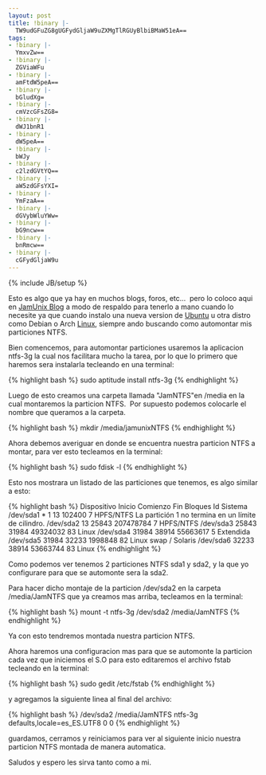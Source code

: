 ```yaml
---
layout: post
title: !binary |-
  TW9udGFuZG8gUGFydGljaW9uZXMgTlRGUyBlbiBMaW51eA==
tags:
- !binary |-
  YmxvZw==
- !binary |-
  ZGViaWFu
- !binary |-
  amFtdW5peA==
- !binary |-
  bGludXg=
- !binary |-
  cmVzcGFsZG8=
- !binary |-
  dWJ1bnR1
- !binary |-
  dW5peA==
- !binary |-
  bWJy
- !binary |-
  c2lzdGVtYQ==
- !binary |-
  aW5zdGFsYXI=
- !binary |-
  YmFzaA==
- !binary |-
  dGVybWluYWw=
- !binary |-
  bG9ncw==
- !binary |-
  bnRmcw==
- !binary |-
  cGFydGljaW9u
---
```

{% include JB/setup %}

Esto es algo que ya hay en muchos blogs, foros, etc...  pero lo coloco aqui en <a href="http://blog.jam.net.ve/" target="_blank">JamUnix Blog</a> a modo de respaldo para tenerlo a mano cuando lo necesite ya que cuando instalo una nueva version de <a href="http://blog.jam.net.ve/category/ubuntu/" target="_blank">Ubuntu</a> u otra distro como Debian o Arch <a href="http://blog.jam.net.ve/category/linux/">Linux</a>, siempre ando buscando como automontar mis particiones NTFS.

Bien comencemos, para automontar particiones usaremos la aplicacion ntfs-3g la cual nos facilitara mucho la tarea, por lo que lo primero que haremos sera instalarla tecleando en una terminal:

{% highlight bash %}
sudo aptitude install ntfs-3g
{% endhighlight %}

Luego de esto creamos una carpeta llamada "JamNTFS"en /media en la cual montaremos la particion NTFS.  Por supuesto podemos colocarle el nombre que queramos a la carpeta.

{% highlight bash %}
mkdir /media/jamunixNTFS
{% endhighlight %}

Ahora debemos averiguar en donde se encuentra nuestra particion NTFS a montar, para ver esto tecleamos en la terminal:

{% highlight bash %}
sudo fdisk -l
{% endhighlight %}

Esto nos mostrara un listado de las particiones que tenemos, es algo similar a esto:

{% highlight bash %}
Dispositivo Inicio    Comienzo      Fin      Bloques  Id  Sistema
/dev/sda1   *           1          13      102400    7  HPFS/NTFS
La partición 1 no termina en un límite de cilindro.
/dev/sda2              13       25843   207478784    7  HPFS/NTFS
/dev/sda3           25843       31984    49324032   83  Linux
/dev/sda4           31984       38914    55663617    5  Extendida
/dev/sda5           31984       32233     1998848   82  Linux swap / Solaris
/dev/sda6           32233       38914    53663744   83  Linux
{% endhighlight %}

Como podemos ver tenemos 2 particiones NTFS sda1 y sda2, y la que yo configurare para que se automonte sera la sda2.

Para hacer dicho montaje de la particion /dev/sda2 en la carpeta /media/JamNTFS que ya creamos mas arriba, tecleamos en la terminal:

{% highlight bash %}
mount -t ntfs-3g /dev/sda2 /media/JamNTFS
{% endhighlight %}

Ya con esto tendremos montada nuestra particion NTFS.

Ahora haremos una configuracion mas para que se automonte la particion cada vez que iniciemos el S.O para esto editaremos el archivo fstab tecleando en la terminal:

{% highlight bash %}
sudo gedit /etc/fstab
{% endhighlight %}

y agregamos la siguiente linea al final del archivo:

{% highlight bash %}
/dev/sda2 /media/JamNTFS ntfs-3g defaults,locale=es_ES.UTF8 0 0
{% endhighlight %}

guardamos, cerramos y reiniciamos para ver al siguiente inicio nuestra particion NTFS montada de manera automatica.

Saludos y espero les sirva tanto como a mi.
